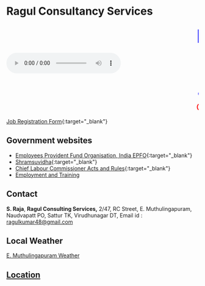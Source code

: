 # Ragul Consultancy Services 


<html>
<meta charset="utf-8">
<meta name="viewport" content="width=device-width, initial-scale=1, shrink-to-fit=no">
<marquee behavior="scroll" direction="left"> <font size="20" color="blue"> 
Ragul Consultancy Services </font></marquee>
</html>

<html>
<div class="col-sm-4">  
<div class="playcover">  
</div>
<p>
<audio controls autoplay="true">
<source src="http://51.15.86.61:8002/1">
</audio></p>
</div>
</html>

<html>
<marquee behavior="scroll" direction="left"> <font size="10" color="blue"> கம்பெனிக்கு ஆட்கள் தேவை, வாரம் மற்றும் மாத சம்பளம் வழங்கப்படும், மாநில மற்றும் மத்திய அரசு நிர்ணயிக்கப்பட்ட போனஸ் மற்றும் சலுகை வழங்கப்படும்</font></marquee>
</html>

<html>
<marquee behavior="scroll" direction="left"> <font size="5" color="red"> 	Company jobs, Salary weekly and Monthly Basis, PF and Bonus as per state and central Govenment rules and regulations ........   
</font></marquee>
</html>

[Job Registration Form](resource/studentregistration.html){:target="_blank"}

## Government websites
* [Employees Provident Fund Organisation, India EPFO](https://www.epfindia.gov.in/site_en/For_Employers.php){:target="_blank"}
* [Shramsuvidha](https://shramsuvidha.gov.in/home){:target="_blank"}
* [Chief Labour Commissioner Acts and Rules](https://clc.gov.in/clc/acts-rules/acts-and-rules-0){:target="_blank"}
* [Employment and Training](https://web.archive.org/web/20121027180903/http://www.detspiu.tn.gov.in/)

## Contact
**S. Raja**,
**Ragul Consulting Services,**
2/47, RC Street, E. Muthulingapuram, Naudvapatt PO, Sattur TK, Virudhunagar DT,
Email id : ragulkumar48@gmail.com 

## Local Weather
<html>
<a class="weatherwidget-io" href="https://forecast7.com/en/9d4177d92/emuthulingapuram/" data-label_1="E.MUTHULINGAPURAM" data-label_2="WEATHER" data-theme="original" >E. Muthulingapuram Weather</a>
<script>
!function(d,s,id){var js,fjs=d.getElementsByTagName(s)[0];if(!d.getElementById(id)){js=d.createElement(s);js.id=id;js.src='https://weatherwidget.io/js/widget.min.js';fjs.parentNode.insertBefore(js,fjs);}}(document,'script','weatherwidget-io-js');
</script>
</html>

## [Location](https://www.google.co.il/maps/place/9%C2%B024'47.4%22N+77%C2%B055'18.7%22E/@9.413177,77.9212063,310m/data=!3m2!1e3!4b1!4m14!1m7!3m6!1s0x3b06cb5201962cbb:0x22e3f3b4dbda1be3!2sE.Muthulingapuram,+Naduvapatti,+Tamil+Nadu+626203,+India!3b1!8m2!3d9.4142058!4d77.922816!3m5!1s0x0:0x0!7e2!8m2!3d9.4131767!4d77.921857?hl=en&authuser=0)
